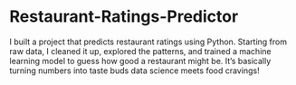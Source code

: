 # Restaurant-Ratings-Predictor
I built a project that predicts restaurant ratings using Python. Starting from raw data, I cleaned it up, explored the patterns, and trained a machine learning model to guess how good a restaurant might be. It’s basically turning numbers into taste buds data science meets food cravings!
